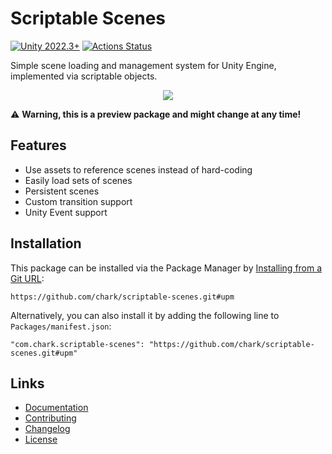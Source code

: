 # Scriptable Scenes

[![Unity 2022.3+](https://img.shields.io/badge/unity-2022.3%2B-blue.svg)](https://unity3d.com/get-unity/download)
[![Actions Status](https://github.com/chark/scriptable-scenes/workflows/CI/badge.svg)](https://github.com/chark/scriptable-scenes/actions)

Simple scene loading and management system for Unity Engine, implemented via scriptable objects.

<p align="center">
  <img src="screenshot.png"/>
</p>

:warning: **Warning, this is a preview package and might change at any time!**

## Features

- Use assets to reference scenes instead of hard-coding
- Easily load sets of scenes
- Persistent scenes
- Custom transition support
- Unity Event support

## Installation

This package can be installed via the Package Manager by [Installing from a Git URL](https://docs.unity3d.com/Manual/upm-ui-giturl.html):

```text
https://github.com/chark/scriptable-scenes.git#upm
```

Alternatively, you can also install it by adding the following line to `Packages/manifest.json`:
```text
"com.chark.scriptable-scenes": "https://github.com/chark/scriptable-scenes.git#upm"
```

## Links

- [Documentation](../Packages/com.chark.scriptable-scenes/Documentation~/README.md)
- [Contributing](CONTRIBUTING.md)
- [Changelog](../Packages/com.chark.scriptable-scenes/CHANGELOG.md)
- [License](../Packages/com.chark.scriptable-scenes/LICENSE.md)
